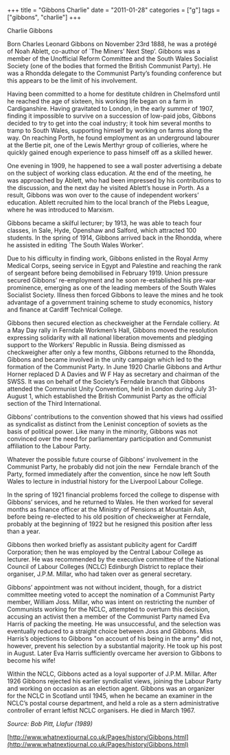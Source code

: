 +++
title = "Gibbons Charlie"
date = "2011-01-28"
categories = ["g"]
tags = ["gibbons", "charlie"]
+++

Charlie Gibbons

Born Charles Leonard Gibbons on November 23rd 1888, he was a protégé of Noah Ablett, co-author of \`The Miners’ Next Step’. Gibbons was a member of the Unofficial Reform Committee and the South Wales Socialist Society (one of the bodies that formed the British Communist Party). He was a Rhondda delegate to the Communist Party’s founding conference but this appears to be the limit of his involvement.

Having been committed to a home for destitute children in Chelmsford until he reached the age of sixteen, his working life began on a farm in Cardiganshire. Having gravitated to London, in the early summer of 1907, finding it impossible to survive on a succession of low-paid jobs, Gibbons decided to try to get into the coal industry; it took him several months to tramp to South Wales, supporting himself by working on farms along the way. On reaching Porth, he found employment as an underground labourer at the Bertie pit, one of the Lewis Merthyr group of collieries, where he quickly gained enough experience to pass himself off as a skilled hewer.

One evening in 1909, he happened to see a wall poster advertising a debate on the subject of working class education. At the end of the meeting, he was approached by Ablett, who had been impressed by his contributions to the discussion, and the next day he visited Ablett’s house in Porth. As a result, Gibbons was won over to the cause of independent workers’ education. Ablett recruited him to the local branch of the Plebs League, where he was introduced to Marxism.

Gibbons became a skilful lecturer; by 1913, he was able to teach four classes, in Sale, Hyde, Openshaw and Salford, which attracted 100 students. In the spring of 1914, Gibbons arrived back in the Rhondda, where he assisted in editing \`The South Wales Worker’.

Due to his difficulty in finding work, Gibbons enlisted in the Royal Army Medical Corps, seeing service in Egypt and Palestine and reaching the rank of sergeant before being demobilised in February 1919. Union pressure secured Gibbons’ re-employment and he soon re-established his pre-war prominence, emerging as one of the leading members of the South Wales Socialist Society. Illness then forced Gibbons to leave the mines and he took advantage of a government training scheme to study economics, history and finance at Cardiff Technical College.

Gibbons then secured election as checkweigher at the Ferndale colliery. At a May Day rally in Ferndale Workmen’s Hall, Gibbons moved the resolution expressing solidarity with all national liberation movements and pledging support to the Workers’ Republic in Russia. Being dismissed as checkweigher after only a few months, Gibbons returned to the Rhondda, Gibbons and became involved in the unity campaign which led to the formation of the Communist Party. In June 1920 Charlie Gibbons and Arthur Horner replaced D A Davies and W F Hay as secretary and chairman of the SWSS. It was on behalf of the Society’s Ferndale branch that Gibbons attended the Communist Unity Convention, held in London during July 31-August 1, which established the British Communist Party as the official section of the Third International.

Gibbons’ contributions to the convention showed that his views had ossified as syndicalist as distinct from the Leninist conception of soviets as the basis of political power. Like many in the minority, Gibbons was not convinced over the need for parliamentary participation and Communist affiliation to the Labour Party.

Whatever the possible future course of Gibbons’ involvement in the Communist Party, he probably did not join the new  Ferndale branch of the Party, formed immediately after the convention, since he now left South Wales to lecture in industrial history for the Liverpool Labour College.

In the spring of 1921 financial problems forced the college to dispense with Gibbons’ services, and he returned to Wales. He then worked for several months as finance officer at the Ministry of Pensions at Mountain Ash, before being re-elected to his old position of checkweigher at Ferndale, probably at the beginning of 1922 but he resigned this position after less than a year.

Gibbons then worked briefly as assistant publicity agent for Cardiff Corporation; then he was employed by the Central Labour College as lecturer. He was recommended by the executive committee of the National Council of Labour Colleges (NCLC) Edinburgh District to replace their organiser, J.P.M. Millar, who had taken over as general secretary.

Gibbons’ appointment was not without incident, though, for a district committee meeting voted to accept the nomination of a Communist Party member, William Joss. Millar, who was intent on restricting the number of Communists working for the NCLC, attempted to overturn this decision, accusing an activist then a member of the Communist Party named Eva Harris of packing the meeting. He was unsuccessful, and the selection was eventually reduced to a straight choice between Joss and Gibbons. Miss Harris’s objections to Gibbons "on account of his being in the army" did not, however, prevent his selection by a substantial majority. He took up his post in August. Later Eva Harris sufficiently overcame her aversion to Gibbons to become his wife!

Within the NCLC, Gibbons acted as a loyal supporter of J.P.M. Millar. After 1926 Gibbons rejected his earlier syndicalist views, joining the Labour Party and working on occasion as an election agent. Gibbons was an organizer for the NCLC in Scotland until 1945, when he became an examiner in the NCLC’s postal course department, and held a role as a stern administrative controller of errant leftist NCLC organisers. He died in March 1967.

_Source: Bob Pitt, Llafur (1989)_

[http://www.whatnextjournal.co.uk/Pages/history/Gibbons.html](http://www.whatnextjournal.co.uk/Pages/history/Gibbons.html)
